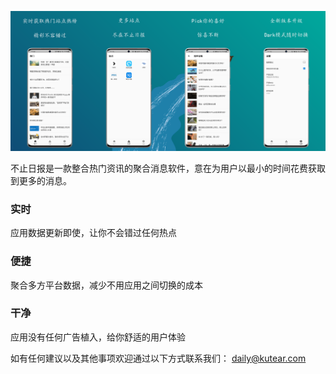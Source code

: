 ![截图](./daily.png)

不止日报是一款整合热门资讯的聚合消息软件，意在为用户以最小的时间花费获取到更多的消息。

### 实时
应用数据更新即使，让你不会错过任何热点

### 便捷
聚合多方平台数据，减少不用应用之间切换的成本

### 干净
应用没有任何广告植入，给你舒适的用户体验

如有任何建议以及其他事项欢迎通过以下方式联系我们：
daily@kutear.com

